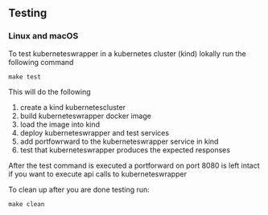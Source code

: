## Testing

### Linux and macOS
To test kuberneteswrapper in a kubernetes cluster (kind) lokally run the following command

```shell
make test
```

This will do the following
1. create a kind kubernetescluster
2. build kuberneteswrapper docker image
3. load the image into kind
4. deploy kuberneteswrapper and test services
5. add portfowrward to the kuberneteswrapper service in kind
6. test that kuberneteswrapper produces the expected responses

After the test command is executed a portforward on port 8080 is left intact if you want to execute api calls to kuberneteswrapper

To clean up after you are done testing run:

```shell
make clean
```
